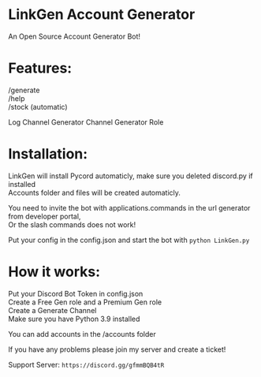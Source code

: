 # LinkGen Account Generator
An Open Source Account Generator Bot!

# Features:
/generate \
/help \
/stock (automatic)

Log Channel
Generator Channel
Generator Role

# Installation:
LinkGen will install Pycord automaticly, make sure you deleted discord.py if installed \
Accounts folder and files will be created automaticly. 

You need to invite the bot with applications.commands in the url generator from developer portal, \
Or the slash commands does not work! 

Put your config in the config.json and start the bot with `python LinkGen.py`

# How it works:
Put your Discord Bot Token in config.json \
Create a Free Gen role and a Premium Gen role \
Create a Generate Channel \
Make sure you have Python 3.9 installed 

You can add accounts in the /accounts folder

If you have any problems please join my server and create a ticket!

Support Server: ``https://discord.gg/gfmmBQB4tR``


